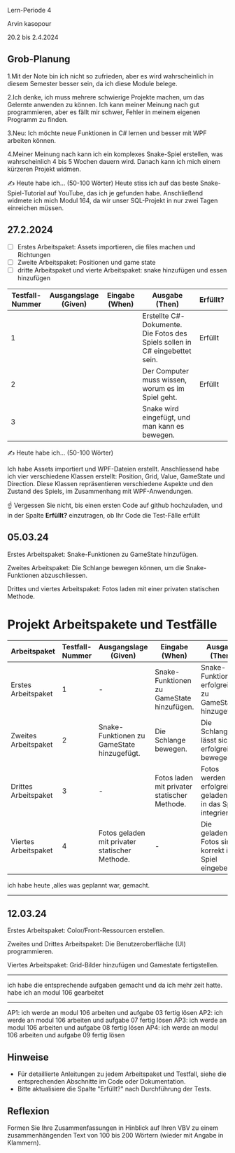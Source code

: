 Lern-Periode 4

Arvin kasopour

20.2 bis 2.4.2024

## Grob-Planung

1.Mit der Note bin ich nicht so zufrieden, aber es wird wahrscheinlich in diesem Semester besser sein, da ich diese Module belege.

2.Ich denke, ich muss mehrere schwierige Projekte machen, um das Gelernte anwenden zu können. Ich kann meiner Meinung nach gut programmieren, aber es fällt mir schwer, Fehler in meinem eigenen Programm zu finden.

3.Neu: Ich möchte neue Funktionen in C# lernen und besser mit WPF arbeiten können.

4.Meiner Meinung nach kann ich ein komplexes Snake-Spiel erstellen, was wahrscheinlich 4 bis 5 Wochen dauern wird. Danach kann ich mich einem kürzeren Projekt widmen.

✍️ Heute habe ich... (50-100 Wörter)
Heute stiss ich auf das beste Snake-Spiel-Tutorial auf YouTube, das ich je gefunden habe. Anschließend widmete ich mich Modul 164, da wir unser SQL-Projekt in nur zwei Tagen einreichen müssen.
## 27.2.2024

- [ ] Erstes Arbeitspaket: Assets importieren, die files machen und Richtungen
- [ ] Zweite Arbeitspaket: Positionen und game state
- [ ] dritte Arbeitspaket und vierte Arbeitspaket: snake hinzufügen und essen hinzufügen

| Testfall-Nummer | Ausgangslage (Given) | Eingabe (When) | Ausgabe (Then) | Erfüllt? |
| --------------- | -------------------- | -------------- | -------------- | -------- |
| 1               |                      |                |  Erstellte C#-Dokumente. Die Fotos des Spiels sollen in C# eingebettet sein.               |   Erfüllt      |
| 2             |                      |                |    Der Computer muss wissen, worum es im Spiel geht.        | Erfüllt         |
| 3               |                      |                | Snake wird eingefügt, und man kann es bewegen.            |          |

✍️ Heute habe ich... (50-100 Wörter)

Ich habe Assets importiert und WPF-Dateien erstellt. Anschliessend habe ich vier verschiedene Klassen erstellt: Position, Grid, Value, GameState und Direction. Diese Klassen repräsentieren verschiedene Aspekte und den Zustand des Spiels, im Zusammenhang mit WPF-Anwendungen.

☝️ Vergessen Sie nicht, bis einen ersten Code auf github hochzuladen, und in der Spalte **Erfüllt?** einzutragen, ob Ihr Code die Test-Fälle erfüllt

## 05.03.24
Erstes Arbeitspaket: Snake-Funktionen zu GameState hinzufügen.

Zweites Arbeitspaket: Die Schlange bewegen können, um die Snake-Funktionen abzuschliessen.

Drittes und viertes Arbeitspaket: Fotos laden mit einer privaten statischen Methode.

# Projekt Arbeitspakete und Testfälle

| Arbeitspaket         | Testfall-Nummer | Ausgangslage (Given)                                 | Eingabe (When)                                       | Ausgabe (Then)                                                           | Erfüllt?  |
| -------------------- | --------------- | ----------------------------------------------------- | ----------------------------------------------------- | ------------------------------------------------------------------------ | --------- |
| Erstes Arbeitspaket  | 1               | -                                                     | Snake-Funktionen zu GameState hinzufügen.            | Snake-Funktionen erfolgreich zu GameState hinzugefügt.                   | ja        |
| Zweites Arbeitspaket | 2               | Snake-Funktionen zu GameState hinzugefügt.            | Die Schlange bewegen.                                | Die Schlange lässt sich erfolgreich bewegen.                            | ja        |
| Drittes Arbeitspaket | 3               | -                                                     | Fotos laden mit privater statischer Methode.        | Fotos werden erfolgreich geladen und in das Spiel integriert.           | ja      |
| Viertes Arbeitspaket | 4               | Fotos geladen mit privater statischer Methode.        | -                                                   | Die geladenen Fotos sind korrekt im Spiel eingebettet.                  | ja         |

ich habe heute ,alles was geplannt war, gemacht.

---

## 12.03.24

Erstes Arbeitspaket: Color/Front-Ressourcen erstellen.

Zweites und Drittes Arbeitspaket: Die Benutzeroberfläche (UI) programmieren.

Viertes Arbeitspaket: Grid-Bilder hinzufügen und Gamestate fertigstellen.

---
ich habe die entsprechende aufgaben gemacht und da ich mehr zeit hatte. habe ich an modul 106 gearbeitet

---
AP1: ich werde an modul 106 arbeiten und aufgabe 03 fertig lösen
AP2: ich werde an modul 106 arbeiten und aufgabe 07 fertig lösen
AP3: ich werde an modul 106 arbeiten und aufgabe 08 fertig lösen
AP4: ich werde an modul 106 arbeiten und aufgabe 09 fertig lösen


## Hinweise
- Für detaillierte Anleitungen zu jedem Arbeitspaket und Testfall, siehe die entsprechenden Abschnitte im Code oder Dokumentation.
- Bitte aktualisiere die Spalte "Erfüllt?" nach Durchführung der Tests.


## Reflexion

Formen Sie Ihre Zusammenfassungen in Hinblick auf Ihren VBV zu einem zusammenhängenden Text von 100 bis 200 Wörtern (wieder mit Angabe in Klammern).


